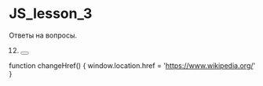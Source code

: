 # JS_lesson_3

Ответы на вопросы.





12) <button onclick="changeHref()"> </button><br>

function changeHref() {
  window.location.href = 'https://www.wikipedia.org/'
}

